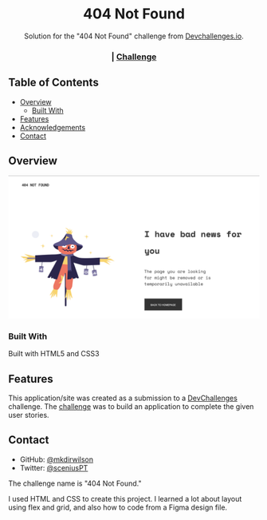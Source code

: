 <h1 align="center">404 Not Found</h1>

<div align="center">
   Solution for the "404 Not Found" challenge from <a href="http://devchallenges.io" target="_blank">Devchallenges.io</a>.
</div>

<div align="center">
  <h3>
    <span> | </span>
    <a href="https://devchallenges.io/challenges/wBunSb7FPrIepJZAg0sY">
      Challenge
    </a>
  </h3>
</div>

<!-- TABLE OF CONTENTS -->

## Table of Contents

- [Overview](#overview)
  - [Built With](#built-with)
- [Features](#features)
- [Acknowledgements](#acknowledgements)
- [Contact](#contact)

<!-- OVERVIEW -->

## Overview

![screenshot](https://github.com/mkdirwilson/dev-challenges/blob/main/404-not-found/images/screenshot.png?raw=true)

### Built With

Built with HTML5 and CSS3

## Features

This application/site was created as a submission to a [DevChallenges](https://devchallenges.io/challenges) challenge. The [challenge](https://devchallenges.io/challenges/wBunSb7FPrIepJZAg0sY) was to build an application to complete the given user stories.

## Contact

- GitHub: [@mkdirwilson](https://{github.com/mkdirwilson})
- Twitter: [@sceniusPT](https://{twitter.com/sceniusPT})

The challenge name is "404 Not Found."

I used HTML and CSS to create this project. I learned a lot about layout using flex and grid, and also how to code from a Figma design file.
